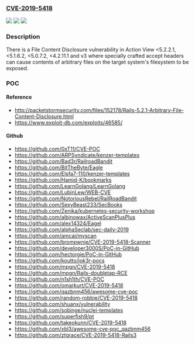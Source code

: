 ### [CVE-2019-5418](https://cve.mitre.org/cgi-bin/cvename.cgi?name=CVE-2019-5418)
![](https://img.shields.io/static/v1?label=Product&message=https%3A%2F%2Fgithub.com%2Frails%2Frails&color=blue)
![](https://img.shields.io/static/v1?label=Version&message=n%2Fa&color=blue)
![](https://img.shields.io/static/v1?label=Vulnerability&message=Path%20Traversal%20(CWE-22)&color=brighgreen)

### Description

There is a File Content Disclosure vulnerability in Action View <5.2.2.1, <5.1.6.2, <5.0.7.2, <4.2.11.1 and v3 where specially crafted accept headers can cause contents of arbitrary files on the target system's filesystem to be exposed.

### POC

#### Reference
- http://packetstormsecurity.com/files/152178/Rails-5.2.1-Arbitrary-File-Content-Disclosure.html
- https://www.exploit-db.com/exploits/46585/

#### Github
- https://github.com/0xT11/CVE-POC
- https://github.com/ARPSyndicate/kenzer-templates
- https://github.com/Bad3r/RailroadBandit
- https://github.com/BitTheByte/Eagle
- https://github.com/Elsfa7-110/kenzer-templates
- https://github.com/Hamid-K/bookmarks
- https://github.com/LearnGolang/LearnGolang
- https://github.com/LubinLew/WEB-CVE
- https://github.com/NotoriousRebel/RailRoadBandit
- https://github.com/SexyBeast233/SecBooks
- https://github.com/Zenika/kubernetes-security-workshop
- https://github.com/albinowax/ActiveScanPlusPlus
- https://github.com/alex14324/Eagel
- https://github.com/alphaSeclab/sec-daily-2019
- https://github.com/amcai/myscan
- https://github.com/brompwnie/CVE-2019-5418-Scanner
- https://github.com/developer3000S/PoC-in-GitHub
- https://github.com/hectorgie/PoC-in-GitHub
- https://github.com/koutto/jok3r-pocs
- https://github.com/mpgn/CVE-2019-5418
- https://github.com/mpgn/Rails-doubletap-RCE
- https://github.com/n1sh1th/CVE-POC
- https://github.com/omarkurt/CVE-2019-5418
- https://github.com/qazbnm456/awesome-cve-poc
- https://github.com/random-robbie/CVE-2019-5418
- https://github.com/shuanx/vulnerability
- https://github.com/sobinge/nuclei-templates
- https://github.com/superfish9/pt
- https://github.com/takeokunn/CVE-2019-5418
- https://github.com/xbl3/awesome-cve-poc_qazbnm456
- https://github.com/ztgrace/CVE-2019-5418-Rails3

